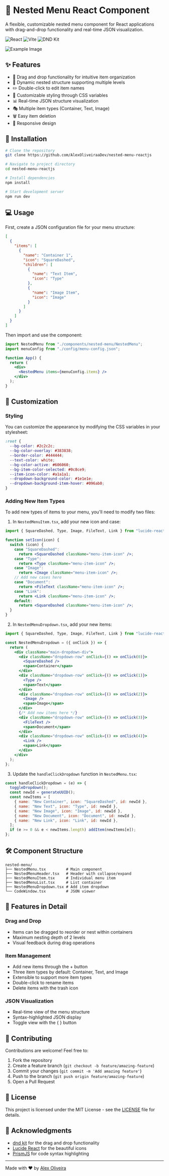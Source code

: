 # 🌳 Nested Menu React Component

A flexible, customizable nested menu component for React applications with drag-and-drop functionality and real-time JSON visualization.

![React](https://img.shields.io/badge/-React-61DAFB?style=flat-square&logo=react&logoColor=black)
![Vite](https://img.shields.io/badge/-Vite-646CFF?style=flat-square&logo=vite&logoColor=white)
![DND Kit](https://img.shields.io/badge/-DND_Kit-000000?style=flat-square)

![Example Image](public/print.png "Example Title")

## ✨ Features

- 🎯 Drag and drop functionality for intuitive item organization
- 🔄 Dynamic nested structure supporting multiple levels
- ✏️ Double-click to edit item names
- 🎨 Customizable styling through CSS variables
- 📊 Real-time JSON structure visualization
- 🎭 Multiple item types (Container, Text, Image)
- 🗑️ Easy item deletion
- 📱 Responsive design

## 🚀 Installation

```bash
# Clone the repository
git clone https://github.com/AlexOliveiraaDev/nested-menu-reactjs

# Navigate to project directory
cd nested-menu-reactjs

# Install dependencies
npm install

# Start development server
npm run dev
```

## 💻 Usage

First, create a JSON configuration file for your menu structure:

```json
[
  {
    "items": [
      {
        "name": "Container 1",
        "icon": "SquareDashed",
        "children": [
          {
            "name": "Text Item",
            "icon": "Type"
          },
          {
            "name": "Image Item",
            "icon": "Image"
          }
        ]
      }
    ]
  }
]
```

Then import and use the component:

```jsx
import NestedMenu from "./components/nested-menu/NestedMenu";
import menuConfig from "./config/menu-config.json";

function App() {
  return (
    <div>
      <NestedMenu items={menuConfig.items} />
    </div>
  );
}
```

## 🎨 Customization

### Styling

You can customize the appearance by modifying the CSS variables in your stylesheet:

```css
:root {
  --bg-color: #2c2c2c;
  --bg-color-overlay: #383838;
  --border-color: #444444;
  --text-color: white;
  --bg-color-active: #606060;
  --bg-item-color-selected: #0c8ce9;
  --item-icon-color: #a1a1a1;
  --dropdown-background-color: #1e1e1e;
  --dropdown-background-item-hover: #096ab0;
}
```

### Adding New Item Types

To add new types of items to your menu, you'll need to modify two files:

1. In `NestedMenuItem.tsx`, add your new icon and case:

```jsx
import { SquareDashed, Type, Image, FileText, Link } from "lucide-react"; // Add new icons

function setIcon(icon) {
  switch (icon) {
    case "SquareDashed":
      return <SquareDashed className="menu-item-icon" />;
    case "Type":
      return <Type className="menu-item-icon" />;
    case "Image":
      return <Image className="menu-item-icon" />;
    // Add new cases here
    case "Document":
      return <FileText className="menu-item-icon" />;
    case "Link":
      return <Link className="menu-item-icon" />;
    default:
      return <SquareDashed className="menu-item-icon" />;
  }
}
```

2. In `NestedMenuDropdown.tsx`, add your new items:

```jsx
import { SquareDashed, Type, Image, FileText, Link } from "lucide-react";

const NestedMenuDropdown = ({ onClick }) => {
  return (
    <div className="main-dropdown-div">
      <div className="dropdown-row" onClick={() => onClick(0)}>
        <SquareDashed />
        <span>Container</span>
      </div>
      <div className="dropdown-row" onClick={() => onClick(1)}>
        <Type />
        <span>Text</span>
      </div>
      <div className="dropdown-row" onClick={() => onClick(2)}>
        <Image />
        <span>Image</span>
      </div>
      {/* Add new items here */}
      <div className="dropdown-row" onClick={() => onClick(3)}>
        <FileText />
        <span>Document</span>
      </div>
      <div className="dropdown-row" onClick={() => onClick(4)}>
        <Link />
        <span>Link</span>
      </div>
    </div>
  );
};
```

3. Update the `handleClickDropdown` function in `NestedMenu.tsx`:

```jsx
const handleClickDropdown = (e) => {
  toggleDropdown();
  const newId = generateUUID();
  const newItems = [
    { name: "New Container", icon: "SquareDashed", id: newId },
    { name: "New Text", icon: "Type", id: newId },
    { name: "New Image", icon: "Image", id: newId },
    { name: "New Document", icon: "Document", id: newId },
    { name: "New Link", icon: "Link", id: newId },
  ];
  if (e >= 0 && e < newItems.length) addItem(newItems[e]);
};
```

## 🛠️ Component Structure

```
nested-menu/
├── NestedMenu.tsx         # Main component
├── NestedMenuHeader.tsx   # Header with collapse/expand
├── NestedMenuItem.tsx     # Individual menu item
├── NestedMenuList.tsx     # List container
├── NestedMenuDropdown.tsx # Add item dropdown
└── CodeWindow.tsx         # JSON viewer
```

## 📝 Features in Detail

### Drag and Drop

- Items can be dragged to reorder or nest within containers
- Maximum nesting depth of 2 levels
- Visual feedback during drag operations

### Item Management

- Add new items through the + button
- Three item types by default: Container, Text, and Image
- Extensible to support more item types
- Double-click to rename items
- Delete items with the trash icon

### JSON Visualization

- Real-time view of the menu structure
- Syntax-highlighted JSON display
- Toggle view with the { } button

## 🤝 Contributing

Contributions are welcome! Feel free to:

1. Fork the repository
2. Create a feature branch (`git checkout -b feature/amazing-feature`)
3. Commit your changes (`git commit -m 'Add amazing feature'`)
4. Push to the branch (`git push origin feature/amazing-feature`)
5. Open a Pull Request

## 📄 License

This project is licensed under the MIT License - see the [LICENSE](LICENSE) file for details.

## 🙏 Acknowledgments

- [dnd kit](https://dndkit.com/) for the drag and drop functionality
- [Lucide React](https://lucide.dev/) for the beautiful icons
- [PrismJS](https://prismjs.com/) for code syntax highlighting

---

Made with ❤️ by [Alex Oliveira](https://github.com/AlexOliveiraaDev)
